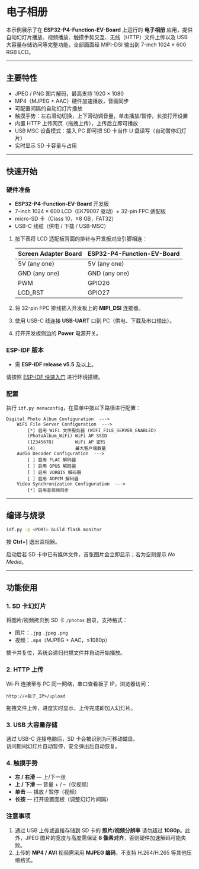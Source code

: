 # 电子相册


本示例展示了在 **ESP32-P4-Function-EV-Board** 上运行的 **电子相册** 应用，提供自动幻灯片播放、视频播放、触摸手势交互、无线（HTTP）文件上传以及 USB 大容量存储访问等完整功能，全部画面经 MIPI-DSI 输出到 7-inch 1024 × 600 RGB LCD。

---

## 主要特性

* JPEG / PNG 图片解码，最高支持 1920 × 1080
* MP4（MJPEG + AAC）硬件加速播放，音画同步
* 可配置间隔的自动幻灯片播放
* 触摸手势：左右滑动切换，上下滑动调音量，单击播放/暂停，长按打开设置
* 内置 HTTP 上传网页（拖拽上传），上传后立即可播放
* USB MSC 设备模式：插入 PC 即可把 SD 卡当作 U 盘读写（自动暂停幻灯片）
* 实时显示 SD 卡容量与占用

---

## 快速开始

### 硬件准备

* **ESP32-P4-Function-EV-Board** 开发板
* 7-inch 1024 × 600 LCD（EK79007 驱动）+ 32-pin FPC 适配板
* micro-SD 卡（Class 10，≥8 GB，FAT32）
* USB-C 线缆（供电 / 下载 / USB-MSC）

1. 按下表将 LCD 适配板背面的排针与开发板对应引脚相连：

    | Screen Adapter Board | ESP32-P4-Function-EV-Board |
    | -------------------- | -------------------------- |
    | 5V (any one)         | 5V (any one)               |
    | GND (any one)        | GND (any one)              |
    | PWM                  | GPIO26                     |
    | LCD_RST              | GPIO27                     |

2. 将 32-pin FPC 排线插入开发板上的 **MIPI_DSI** 连接器。
3. 使用 USB-C 线连接 **USB-UART** 口到 PC（供电、下载及串口输出）。
4. 打开开发板侧边的 **Power** 电源开关。

### ESP-IDF 版本

* 需 **ESP-IDF release v5.5** 及以上。

请按照 [ESP-IDF 快速入门](https://docs.espressif.com/projects/esp-idf/zh_CN/latest/esp32/get-started/index.html) 进行环境搭建。

### 配置

执行 `idf.py menuconfig`，在菜单中按以下路径进行配置：
```
Digital Photo Album Configuration  --->
    WiFi File Server Configuration  --->
        [*] 启用 WiFi 文件服务器 (WIFI_FILE_SERVER_ENABLED)
        (PhotoAlbum_WiFi) WiFi AP SSID
        (12345678)        WiFi AP 密码
        (4)               最大客户端数量
    Audio Decoder Configuration  --->
        [ ] 启用 FLAC 解码器
        [ ] 启用 OPUS 解码器
        [ ] 启用 VORBIS 解码器
        [ ] 启用 ADPCM 解码器
    Video Synchronization Configuration  --->
        [*] 启用音视频同步
```

---

## 编译与烧录

```bash
idf.py -p <PORT> build flash monitor
```

按 **Ctrl+]** 退出监视器。

启动后若 SD 卡中已有媒体文件，首张图片会立即显示；若为空则提示 *No Media*。

---

## 功能使用

### 1. SD 卡幻灯片
将图片/视频拷贝到 SD 卡 `/photos` 目录，支持格式：
* 图片：`.jpg` `.jpeg` `.png`
* 视频：`.mp4`（MJPEG + AAC，≤1080p）

插卡并复位，系统会递归扫描文件并自动开始播放。

### 2. HTTP 上传
Wi-Fi 连接至与 PC 同一网络，串口查看板子 IP，浏览器访问：
```
http://<板子_IP>/upload
```
拖拽文件上传，进度实时显示，上传完成即加入幻灯片。

### 3. USB 大容量存储
通过 USB-C 连接电脑后，SD 卡会被识别为可移动磁盘。  
访问期间幻灯片自动暂停，安全弹出后自动恢复。

### 4. 触摸手势
* **左 / 右滑** — 上/下一张
* **上 / 下滑** — 音量 + / –（仅视频）
* **单击** — 播放 / 暂停（视频）
* **长按** — 打开设置面板（调整幻灯片间隔）

### 注意事项

1. 通过 USB 上传或直接存储到 SD 卡的 **照片/视频分辨率** 请勿超过 **1080p**。此外，JPEG 图片的宽度与高度需保证 **8 像素对齐**，否则硬件加速解码可能失败。
2. 上传的 **MP4 / AVI** 视频需采用 **MJPEG 编码**，不支持 H.264/H.265 等其他压缩格式。